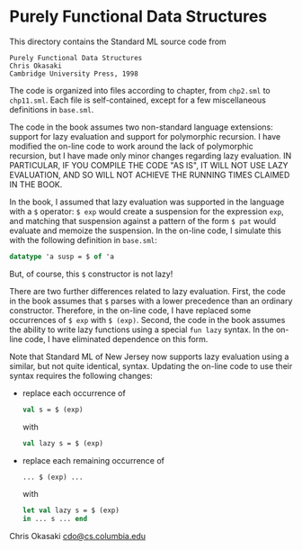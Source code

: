 # Purely Functional Data Structures

This directory contains the Standard ML source code from

```text
Purely Functional Data Structures
Chris Okasaki
Cambridge University Press, 1998
```

The code is organized into files according to chapter, from `chp2.sml` to
`chp11.sml`. Each file is self-contained, except for a few miscellaneous
definitions in `base.sml`.

The code in the book assumes two non-standard language extensions: support for
lazy evaluation and support for polymorphic recursion. I have modified the
on-line code to work around the lack of polymorphic recursion, but I have made
only minor changes regarding lazy evaluation. IN PARTICULAR, IF YOU COMPILE THE
CODE "AS IS", IT WILL NOT USE LAZY EVALUATION, AND SO WILL NOT ACHIEVE THE
RUNNING TIMES CLAIMED IN THE BOOK.

In the book, I assumed that lazy evaluation was supported in the language with a
`$` operator: `$ exp` would create a suspension for the expression `exp`, and
matching that suspension against a pattern of the form `$ pat` would evaluate
and memoize the suspension. In the on-line code, I simulate this with the
following definition in `base.sml`:

```sml
datatype 'a susp = $ of 'a
```

But, of course, this `$` constructor is not lazy!

There are two further differences related to lazy evaluation. First, the code
in the book assumes that `$` parses with a lower precedence than an ordinary
constructor. Therefore, in the on-line code, I have replaced some occurrences
of `$ exp` with `$ (exp)`. Second, the code in the book assumes the ability to
write lazy functions using a special `fun lazy` syntax. In the on-line code, I
have eliminated dependence on this form.

Note that Standard ML of New Jersey now supports lazy evaluation using a
similar, but not quite identical, syntax. Updating the on-line code to use
their syntax requires the following changes:

- replace each occurrence of

  ```sml
  val s = $ (exp)
  ```

  with

  ```sml
  val lazy s = $ (exp)
  ```

- replace each remaining occurrence of

  ```sml
  ... $ (exp) ...
  ```

  with

  ```sml
  let val lazy s = $ (exp)
  in ... s ... end
  ```

Chris Okasaki
cdo@cs.columbia.edu
